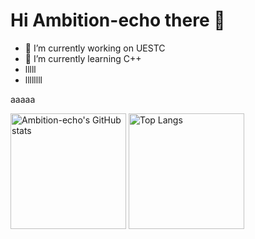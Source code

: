 # Hi Ambition-echo there 👋



- 🔭 I’m currently working on UESTC
- 🌱 I’m currently learning C++
- lllll
- llllllll


aaaaa

<img src="https://github-readme-stats.vercel.app/api?username=ambition-echo&count_private=true&theme=calm&show_icons=true" alt="Ambition-echo's GitHub stats" height="185px" /> <img src="https://github-readme-stats.vercel.app/api/top-langs/?username=ambition-echo&layout=compact&langs_count=8&theme=calm" alt="Top Langs" height="185px" />
